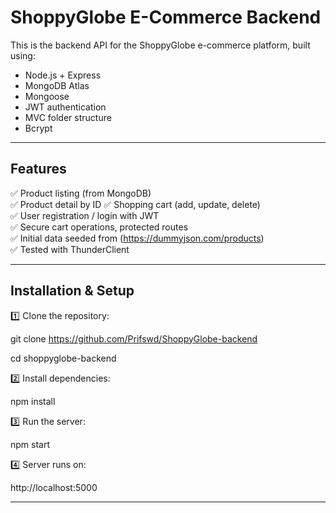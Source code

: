 # ShoppyGlobe E-Commerce Backend

This is the backend API for the ShoppyGlobe e-commerce platform, built using:

- Node.js + Express
- MongoDB Atlas
- Mongoose
- JWT authentication
- MVC folder structure
- Bcrypt 

----------------------------------------------------------------------------------------------

## Features

✅ Product listing (from MongoDB)  
✅ Product detail by ID
✅ Shopping cart (add, update, delete)  
✅ User registration / login with JWT  
✅ Secure cart operations, protected routes  
✅ Initial data seeded from (https://dummyjson.com/products)  
✅ Tested with ThunderClient  

-----------------------------------------------------------------------------------------

## Installation & Setup

1️⃣ Clone the repository:

git clone https://github.com/Prifswd/ShoppyGlobe-backend

cd shoppyglobe-backend

2️⃣ Install dependencies:

npm install

3️⃣ Run the server:

npm start

4️⃣ Server runs on:

http://localhost:5000


----------------------------------------------------------------------------





